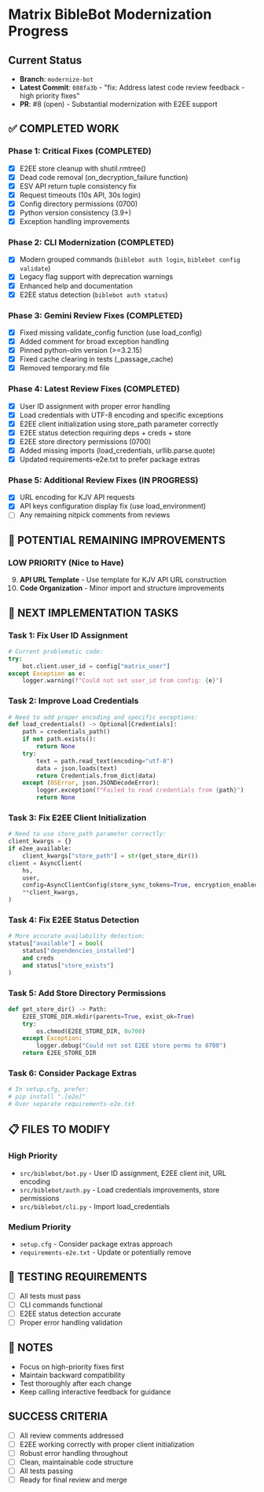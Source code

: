# Matrix BibleBot Modernization Progress

## Current Status

- **Branch**: `modernize-bot`
- **Latest Commit**: `088fa3b` - "fix: Address latest code review feedback - high priority fixes"
- **PR**: #8 (open) - Substantial modernization with E2EE support

## ✅ COMPLETED WORK

### Phase 1: Critical Fixes (COMPLETED)

- [x] E2EE store cleanup with shutil.rmtree()
- [x] Dead code removal (on_decryption_failure function)
- [x] ESV API return tuple consistency fix
- [x] Request timeouts (10s API, 30s login)
- [x] Config directory permissions (0700)
- [x] Python version consistency (3.9+)
- [x] Exception handling improvements

### Phase 2: CLI Modernization (COMPLETED)

- [x] Modern grouped commands (`biblebot auth login`, `biblebot config validate`)
- [x] Legacy flag support with deprecation warnings
- [x] Enhanced help and documentation
- [x] E2EE status detection (`biblebot auth status`)

### Phase 3: Gemini Review Fixes (COMPLETED)

- [x] Fixed missing validate_config function (use load_config)
- [x] Added comment for broad exception handling
- [x] Pinned python-olm version (>=3.2.15)
- [x] Fixed cache clearing in tests (\_passage_cache)
- [x] Removed temporary.md file

### Phase 4: Latest Review Fixes (COMPLETED)

- [x] User ID assignment with proper error handling
- [x] Load credentials with UTF-8 encoding and specific exceptions
- [x] E2EE client initialization using store_path parameter correctly
- [x] E2EE status detection requiring deps + creds + store
- [x] E2EE store directory permissions (0700)
- [x] Added missing imports (load_credentials, urllib.parse.quote)
- [x] Updated requirements-e2e.txt to prefer package extras

### Phase 5: Additional Review Fixes (IN PROGRESS)

- [x] URL encoding for KJV API requests
- [x] API keys configuration display fix (use load_environment)
- [ ] Any remaining nitpick comments from reviews

## 🔄 POTENTIAL REMAINING IMPROVEMENTS

### LOW PRIORITY (Nice to Have)

9. **API URL Template** - Use template for KJV API URL construction
10. **Code Organization** - Minor import and structure improvements

## 🎯 NEXT IMPLEMENTATION TASKS

### Task 1: Fix User ID Assignment

```python
# Current problematic code:
try:
    bot.client.user_id = config["matrix_user"]
except Exception as e:
    logger.warning(f"Could not set user_id from config: {e}")
```

### Task 2: Improve Load Credentials

```python
# Need to add proper encoding and specific exceptions:
def load_credentials() -> Optional[Credentials]:
    path = credentials_path()
    if not path.exists():
        return None
    try:
        text = path.read_text(encoding="utf-8")
        data = json.loads(text)
        return Credentials.from_dict(data)
    except (OSError, json.JSONDecodeError):
        logger.exception(f"Failed to read credentials from {path}")
        return None
```

### Task 3: Fix E2EE Client Initialization

```python
# Need to use store_path parameter correctly:
client_kwargs = {}
if e2ee_available:
    client_kwargs["store_path"] = str(get_store_dir())
client = AsyncClient(
    hs,
    user,
    config=AsyncClientConfig(store_sync_tokens=True, encryption_enabled=e2ee_available),
    **client_kwargs,
)
```

### Task 4: Fix E2EE Status Detection

```python
# More accurate availability detection:
status["available"] = bool(
    status["dependencies_installed"]
    and creds
    and status["store_exists"]
)
```

### Task 5: Add Store Directory Permissions

```python
def get_store_dir() -> Path:
    E2EE_STORE_DIR.mkdir(parents=True, exist_ok=True)
    try:
        os.chmod(E2EE_STORE_DIR, 0o700)
    except Exception:
        logger.debug("Could not set E2EE store perms to 0700")
    return E2EE_STORE_DIR
```

### Task 6: Consider Package Extras

```python
# In setup.cfg, prefer:
# pip install ".[e2e]"
# Over separate requirements-e2e.txt
```

## 📋 FILES TO MODIFY

### High Priority

- `src/biblebot/bot.py` - User ID assignment, E2EE client init, URL encoding
- `src/biblebot/auth.py` - Load credentials improvements, store permissions
- `src/biblebot/cli.py` - Import load_credentials

### Medium Priority

- `setup.cfg` - Consider package extras approach
- `requirements-e2e.txt` - Update or potentially remove

## 🧪 TESTING REQUIREMENTS

- [ ] All tests must pass
- [ ] CLI commands functional
- [ ] E2EE status detection accurate
- [ ] Proper error handling validation

## 📝 NOTES

- Focus on high-priority fixes first
- Maintain backward compatibility
- Test thoroughly after each change
- Keep calling interactive feedback for guidance

## SUCCESS CRITERIA

- [ ] All review comments addressed
- [ ] E2EE working correctly with proper client initialization
- [ ] Robust error handling throughout
- [ ] Clean, maintainable code structure
- [ ] All tests passing
- [ ] Ready for final review and merge
